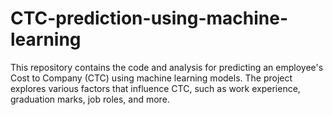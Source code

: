 # CTC-prediction-using-machine-learning
This repository contains the code and analysis for predicting an employee's Cost to Company (CTC) using machine learning models. The project explores various factors that influence CTC, such as work experience, graduation marks, job roles, and more.
